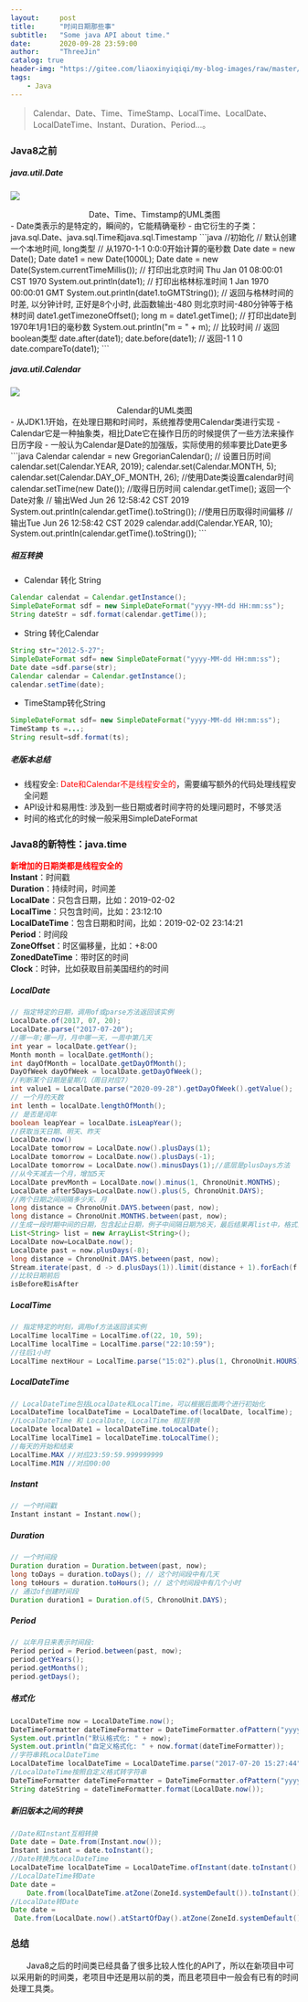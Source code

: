 ```yaml
---
layout:     post
title:      "时间日期那些事"
subtitle:   "Some java API about time."
date:       2020-09-28 23:59:00
author:     "ThreeJin"
catalog: true
header-img: "https://gitee.com/liaoxinyiqiqi/my-blog-images/raw/master/img/java-time-calendar.bmp"
tags:
    - Java
---
```

> Calendar、Date、Time、TimeStamp、LocalTime、LocalDate、LocalDateTime、Instant、Duration、Period...。

### Java8之前
##### java.util.Date
![](https://gitee.com/liaoxinyiqiqi/my-blog-images/raw/master/img/20201012084926.png)
<center>Date、Time、Timstamp的UML类图</center>
- Date类表示的是特定的，瞬间的，它能精确毫秒
- 由它衍生的子类：java.sql.Date、java.sql.Time和java.sql.Timestamp
```java
//初始化
// 默认创建一个本地时间, long类型
// 从1970-1-1 0:0:0开始计算的毫秒数
Date date = new Date();
Date date1 = new Date(1000L);
Date date = new Date(System.currentTimeMillis());
// 打印出北京时间 Thu Jan 01 08:00:01 CST 1970
System.out.println(date1);
// 打印出格林标准时间 1 Jan 1970 00:00:01 GMT
System.out.println(date1.toGMTString());
// 返回与格林时间的时差, 以分钟计时, 正好是8个小时, 此函数输出-480   则北京时间-480分钟等于格林时间
date1.getTimezoneOffset();
long m = date1.getTime();
// 打印出date到1970年1月1日的毫秒数
System.out.println("m = " + m);
// 比较时间
// 返回boolean类型
date.after(date1);
date.before(date1);
// 返回-1 1 0
date.compareTo(date1);
```

##### java.util.Calendar
![](https://gitee.com/liaoxinyiqiqi/my-blog-images/raw/master/img/java-time-calendar.png)
<center>Calendar的UML类图</center>
- 从JDK1.1开始，在处理日期和时间时，系统推荐使用Calendar类进行实现
- Calendar它是一种抽象类，相比Date它在操作日历的时候提供了一些方法来操作日历字段
- 一般认为Calendar是Date的加强版，实际使用的频率要比Date更多
```java
Calendar calendar = new GregorianCalendar();
// 设置日历时间
calendar.set(Calendar.YEAR, 2019);
calendar.set(Calendar.MONTH, 5);
calendar.set(Calendar.DAY_OF_MONTH, 26);
//使用Date类设置calendar时间
calendar.setTime(new Date());
//取得日历时间 calendar.getTime();  返回一个Date对象
// 输出Wed Jun 26 12:58:42 CST 2019
System.out.println(calendar.getTime().toString());
//使用日历取得时间偏移
// 输出Tue Jun 26 12:58:42 CST 2029
calendar.add(Calendar.YEAR, 10);
System.out.println(calendar.getTime().toString());
```

##### 相互转换
- Calendar 转化 String
```java
Calendar calendat = Calendar.getInstance();
SimpleDateFormat sdf = new SimpleDateFormat("yyyy-MM-dd HH:mm:ss");
String dateStr = sdf.format(calendar.getTime());
```
- String 转化Calendar
```java
String str="2012-5-27";
SimpleDateFormat sdf= new SimpleDateFormat("yyyy-MM-dd HH:mm:ss");
Date date =sdf.parse(str);
Calendar calendar = Calendar.getInstance();
calendar.setTime(date);
```
- TimeStamp转化String
```java
SimpleDateFormat sdf= new SimpleDateFormat("yyyy-MM-dd HH:mm:ss");
TimeStamp ts =...;
String result=sdf.format(ts);
```

##### 老版本总结
- 线程安全: <font color=red>Date和Calendar不是线程安全的</font>，需要编写额外的代码处理线程安全问题
- API设计和易用性: 涉及到一些日期或者时间字符的处理问题时，不够灵活
- 时间的格式化的时候一般采用SimpleDateFormat

### Java8的新特性：java.time
**<font color=red>新增加的日期类都是线程安全的</font>**  
**Instant**：时间戳  
**Duration**：持续时间，时间差  
**LocalDate**：只包含日期，比如：2019-02-02  
**LocalTime**：只包含时间，比如：23:12:10  
**LocalDateTime**：包含日期和时间，比如：2019-02-02 23:14:21  
**Period**：时间段  
**ZoneOffset**：时区偏移量，比如：+8:00  
**ZonedDateTime**：带时区的时间  
**Clock**：时钟，比如获取目前美国纽约的时间  

##### LocalDate
```java
// 指定特定的日期，调用of或parse方法返回该实例
LocalDate.of(2017, 07, 20);
LocalDate.parse("2017-07-20");
//哪一年;哪一月，月中哪一天，一周中第几天
int year = localDate.getYear();
Month month = localDate.getMonth(); 
int dayOfMonth = localDate.getDayOfMonth(); 
DayOfWeek dayOfWeek = localDate.getDayOfWeek(); 
//判断某个日期是星期几（周日对应7）
int value1 = LocalDate.parse("2020-09-28").getDayOfWeek().getValue();
// 一个月的天数
int lenth = localDate.lengthOfMonth(); 
// 是否是闰年
boolean leapYear = localDate.isLeapYear(); 
//获取当天日期、明天、昨天
LocalDate.now()
LocalDate tomorrow = LocalDate.now().plusDays(1);
LocalDate tomorrow = LocalDate.now().plusDays(-1);
LocalDate tomorrow = LocalDate.now().minusDays(1);//底层是plusDays方法
//从今天减去一个月，增加5天
LocalDate prevMonth = LocalDate.now().minus(1, ChronoUnit.MONTHS);
LocalDate after5Days=LocalDate.now().plus(5, ChronoUnit.DAYS);
//两个日期之间间隔多少天、月
long distance = ChronoUnit.DAYS.between(past, now);
long distance = ChronoUnit.MONTHS.between(past, now);
//生成一段时期中间的日期，包含起止日期，例子中间隔日期为8天，最后结果再list中，格式为yyyy-MM-dd
List<String> list = new ArrayList<String>();
LocalDate now=LocalDate.now();
LocalDate past = now.plusDays(-8);
long distance = ChronoUnit.DAYS.between(past, now);
Stream.iterate(past, d -> d.plusDays(1)).limit(distance + 1).forEach(f -> list.add(f.toString()));
//比较日期前后
isBefore和isAfter
```

##### LocalTime
```java
// 指定特定的时刻，调用of方法返回该实例
LocalTime localTime = LocalTime.of(22, 10, 59);
LocalTime localTime = LocalTime.parse("22:10:59");
//往后1小时
LocalTime nextHour = LocalTime.parse("15:02").plus(1, ChronoUnit.HOURS);
```

##### LocalDateTime
```java
// LocalDateTime包括LocalDate和LocalTime，可以根据后面两个进行初始化
LocalDateTime localDateTime = LocalDateTime.of(localDate, localTime);
//LocalDateTime 和 LocalDate, LocalTime 相互转换
LocalDate localDate1 = localDateTime.toLocalDate();
LocalTime localTime1 = localDateTime.toLocalTime();
//每天的开始和结束
LocalTime.MAX //对应23:59:59.999999999
LocalTime.MIN //对应00:00
```

##### Instant
```java
// 一个时间戳
Instant instant = Instant.now();
```

##### Duration
```java
// 一个时间段
Duration duration = Duration.between(past, now);
long toDays = duration.toDays(); // 这个时间段中有几天
long toHours = duration.toHours(); // 这个时间段中有几个小时
// 通过of创建时间段
Duration duration1 = Duration.of(5, ChronoUnit.DAYS);
```

##### Period
```java
// 以年月日来表示时间段:
Period period = Period.between(past, now);
period.getYears();
period.getMonths();
period.getDays();
```

##### 格式化
```java
LocalDateTime now = LocalDateTime.now();
DateTimeFormatter dateTimeFormatter = DateTimeFormatter.ofPattern("yyyy-MM-dd HH:mm:ss");
System.out.println("默认格式化: " + now);
System.out.println("自定义格式化: " + now.format(dateTimeFormatter));
//字符串转LocalDateTime
LocalDateTime localDateTime = LocalDateTime.parse("2017-07-20 15:27:44", dateTimeFormatter);
//LocalDateTime按照自定义格式转字符串
DateTimeFormatter dateTimeFormatter = DateTimeFormatter.ofPattern("yyyy-MM-dd");
String dateString = dateTimeFormatter.format(LocalDate.now());
```

##### 新旧版本之间的转换
```java
//Date和Instant互相转换
Date date = Date.from(Instant.now());
Instant instant = date.toInstant();
//Date转换为LocalDateTime
LocalDateTime localDateTime = LocalDateTime.ofInstant(date.toInstant(), ZoneId.systemDefault());
//LocalDateTime转Date
Date date =
    Date.from(localDateTime.atZone(ZoneId.systemDefault()).toInstant());
//LocalDate转Date
Date date =
 Date.from(LocalDate.now().atStartOfDay().atZone(ZoneId.systemDefault()).toInstant());
```

### 总结
&emsp;&emsp;Java8之后的时间类已经具备了很多比较人性化的API了，所以在新项目中可以采用新的时间类，老项目中还是用以前的类，而且老项目中一般会有已有的时间处理工具类。



